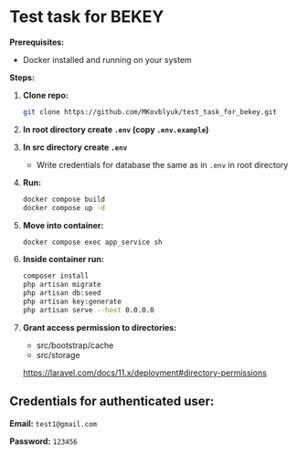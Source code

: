 # Test task for BEKEY

**Prerequisites:**

*   Docker installed and running on your system

**Steps:**

1.  **Clone repo:**

    ```bash
    git clone https://github.com/MKovblyuk/test_task_for_bekey.git
2.  **In root directory create `.env` (copy `.env.example`)**
4.  **In src directory create `.env`**
     - Write credentials for database the same as in `.env` in root directory
5.  **Run:**
    ```bash
    docker compose build
    docker compose up -d
6.  **Move into container:**
    ```bash
    docker compose exec app_service sh
7.  **Inside container run:**
    ```bash
    composer install
    php artisan migrate
    php artisan db:seed
    php artisan key:generate
    php artisan serve --host 0.0.0.0
8. **Grant access permission to directories:**
    - src/bootstrap/cache
    - src/storage
      
   https://laravel.com/docs/11.x/deployment#directory-permissions

## Credentials for authenticated user:
  
**Email:** `test1@gmail.com`

**Password:** `123456`

